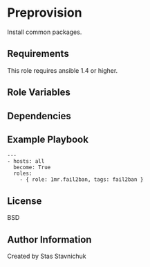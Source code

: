 Preprovision
====

Install common packages.

Requirements
-------------

This role requires ansible 1.4 or higher.

Role Variables
--------------

Dependencies
------------


Example Playbook
----------------

```
---
- hosts: all
  become: True
  roles:
    - { role: 1mr.fail2ban, tags: fail2ban }

```

License
-------

BSD

Author Information
------------------

Created by Stas Stavnichuk 
